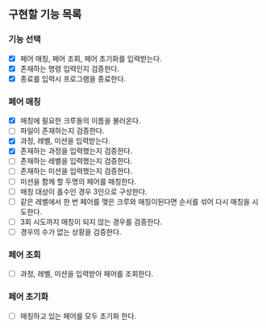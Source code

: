 ## 구현할 기능 목록
 
### 기능 선택
- [x] 페어 매칭, 페어 조회, 페어 초기화를 입력받는다.
- [x] 존재하는 명령 입력인지 검증한다. 
- [x] 종료를 입력시 프로그램을 종료한다.

### 페어 매칭
- [x] 매칭에 필요한 크루들의 이름을 불러온다.
- [ ] 파일이 존재하는지 검증한다.  
- [x] 과정, 레벨, 미션을 입력받는다.
- [x] 존재하는 과정을 입력했는지 검증한다.
- [ ] 존재하는 레벨을 입력했는지 검증한다.
- [ ] 존재하는 미션을 입력했는지 검증한다.
- [ ] 미션을 함께 할 두명의 페어를 매칭한다.
- [ ] 매칭 대상이 홀수인 경우 3인으로 구성한다.
- [ ] 같은 레벨에서 한 번 페어를 맺은 크루와 매칭이된다면 순서를 섞어 다시 매칭을 시도한다.
- [ ] 3회 시도까지 매칭이 되지 않는 경우를 검증한다.
- [ ] 경우의 수가 없는 상황을 검증한다.

### 페어 조회
- [ ] 과정, 레벨, 미션을 입력받아 페어를 조회한다.

### 페어 초기화
- [ ] 매칭하고 있는 페어를 모두 초기화 한다.